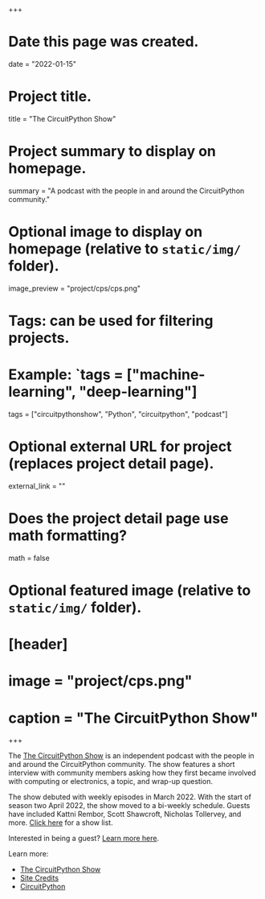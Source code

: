 +++
# Date this page was created.
date = "2022-01-15"

# Project title.
title = "The CircuitPython Show"

# Project summary to display on homepage.
summary = "A podcast with the people in and around the CircuitPython community."

# Optional image to display on homepage (relative to `static/img/` folder).
image_preview = "project/cps/cps.png"

# Tags: can be used for filtering projects.
# Example: `tags = ["machine-learning", "deep-learning"]
tags = ["circuitpythonshow", "Python", "circuitpython", "podcast"]

# Optional external URL for project (replaces project detail page).
external_link = ""

# Does the project detail page use math formatting?
math = false

# Optional featured image (relative to `static/img/` folder).
# [header]
# image = "project/cps.png"
# caption = "The CircuitPython Show"

+++

The [The CircuitPython Show](https://circuitpythonshow.com) is an independent podcast with the people in and around the CircuitPython community. The show features a short interview with community members asking how they first became involved with computing or electronics, a topic, and wrap-up question.

The show debuted with weekly episodes in March 2022. With the start of season two April 2022, the show moved to a bi-weekly schedule.  Guests have included Kattni Rembor, Scott Shawcroft, Nicholas Tollervey, and more.
[Click here](https://circuitpythonshow.com/episodes/all) for a show list.

Interested in being a guest?  [Learn more here](https://circuitpythonshow.com/be-a-guest).

Learn more:

* [The CircuitPython Show](https://circuitpythonshow.com)
* [Site Credits](https://circuitpythonshow.com/about)
* [CircuitPython](https://circuitpython.org)
